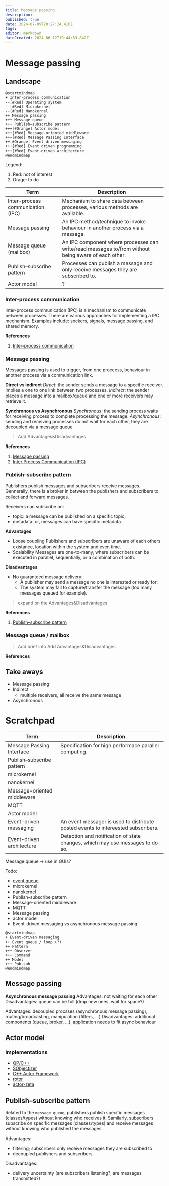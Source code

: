 ```yaml
---
title: Message passing
description: 
published: true
date: 2024-07-09T20:27:24.416Z
tags: 
editor: markdown
dateCreated: 2024-06-12T19:44:33.842Z
---
```


# Message passing

## Landscape

```plantuml
@startmindmap
+ Inter-process communication
--[#Red] Operating system
--[#Red] Microkernel
--[#Red] Nanokernel
++ Message passing
+++ Message queue
+++ Publish–subscribe pattern
+++[#Orange] Actor model
+++[#Red] Message-oriented middleware
+++[#Red] Message Passing Interface
++[#Orange] Event driven messaging
+++[#Red] Event driven programming
+++[#Red] Event-driven architecture
@endmindmap
```

Legend:
1. Red: not of interest
1. Orage: to do

Term | Description
--- | ---
Inter-process communication (IPC) | Mechanism to share data between processes, various methods are available.
Message passing | An IPC method/technique to invoke behaviour in another process via a message.
Message queue (mailbox) | An IPC component where processes can write/read messages to/from without being aware of each other.
Publish–subscribe pattern | Processes can publish a message and only receive messages they are subscribed to.
Actor model | ?

### Inter-process communication

Inter-process communication (IPC) is a mechanism to communicate between processes. There are various approaches for implementing a IPC mechanism. Examples include: sockers, signals, message passing, and shared memory.

**References**

1. [Inter-process communication](https://en.wikipedia.org/wiki/Inter-process_communication)

### Message passing

Messages passing is used to trigger, from one proceess, behaviour in another process via a communication link. 

**Direct vs indirect**
*Direct*: the sender sends a message to a specific receiver. Implies a one to one link between two processes.
*Indirect*: the sender places a message into a mailbox/queue and one or more receivers may retrieve it.

**Synchronous vs Asynchronous**
*Synchronous*: the sending process waits for receiving process to complete processing the message.
*Asynchronous*: sending and receiving processes do not wait for each other, they are decoupled via a message queue.

> Add Advantages&Disadvantages

**References**

1. [Message passing](https://en.wikipedia.org/wiki/Message_passing)
1. [Inter Process Communication (IPC)](https://www.geeksforgeeks.org/inter-process-communication-ipc/)

### Publish–subscribe pattern

Publishers publish messages and subscribers receive messages. Gennerally, there is a broker in between the publishers and subscribers to collect and forward messages. 

Receivers can subscribe on:
* topic: a message can be published on a specific topic;
* metadata: or, messages can have specific metadata.

**Advantages**
* Loose coupling
  Publishers and subscribers are unaware of each others existance, location within the system and even time.
* Scalability
  Messages are one-to-many, where subscribers can be executed in parallel, sequentially, or a combination of both.

**Disadvantages**
* No guaranteed message delivery:
  * A publisher may send a message no one is interested or ready for;
  * The system may fail to capture/transfer the message (too many messages queued for example).

> expand on the Advantages&Disadvantages

**References**

1. [Publish–subscribe pattern](https://en.wikipedia.org/wiki/Publish%E2%80%93subscribe_pattern)

### Message queue / mailbox

> Add brief info
> Add Advantages&Disadvantages

**References**

## Take aways

* Message passing
* Indirect
  * multiple receivers, all receive the same message
* Asynchronous


# Scratchpad 


Term | Description
--- | ---
Message Passing Interface | Specification for high performace parallel computing.
Publish–subscribe pattern | 
microkernel | 
nanokernel |
Message-oriented middleware | 
MQTT | 
Actor model | 
Event-driven messaging | An event messager is used to distribute posted events to intereested subscribers.
Event-driven architecture | Detection and notification of state changes, which may use messages to do so.

Message queue -> use in GUIs?



Todo:
* [event queue](https://gameprogrammingpatterns.com/event-queue.html)
* microkernel
* nanokernel
* Publish–subscribe pattern
* Message-oriented middleware
* MQTT
* Message passing
* actor model
* Event-driven messaging vs asynchronous message passing


```plantuml
@startmindmap
+ Event-driven messaging
++ Event queue / loop (?)
++ Pattern
+++ Observer
+++ Command
++ Model
+++ Pub-sub
@endmindmap
```

## Message passing


**Asynchronous message passing**
Advantages: not waiting for each other
Disadvantages: queue can be full (drop new ones, wait for space?)

Advantages: decoupled procsses (asynchronous message passing), routing/broadcasting, manipulation (filters, ...)
Disadvantages: additional components (queue, broker, ...), application needs to fit async behaviour

## Actor model

### Implementations

* [QP/C++](https://www.state-machine.com/products/qp)
* [SObjectizer](https://github.com/Stiffstream/sobjectizer)
* [C++ Actor Framework](https://www.actor-framework.org/)
* [rotor](https://github.com/basiliscos/cpp-rotor)
* [actor-zeta](https://github.com/duckstax/actor-zeta)

## Publish–subscribe pattern

Related to the `message queue`, publishers publish specific messages (classes/types) without knowing who receives it. Samilarly, subscribers subscribe on specific messages (classes/types) and receive messages without knowing who published the messages.

Advantages:
* filtering; subscribers only receive messages they are subscribed to
* decoupled publishers and subscribers

Disadvantages:
* delivery uncertainty (are subscribers listening?, are messages transmitted?)
